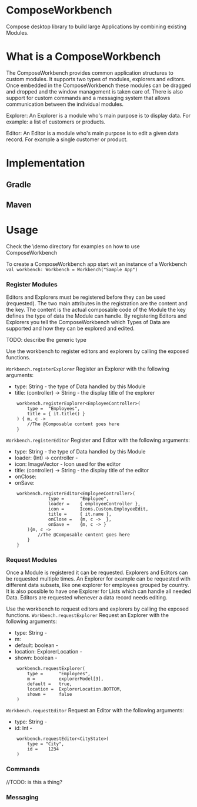 # ComposeWorkbench
Compose desktop library to build large Applications by combining existing Modules.
# What is a ComposeWorkbench
The ComposeWorkbench provides common application structures to custom modules. It supports two types of modules, explorers and editors. Once embedded in the ComposeWorkbench these modules can be dragged and dropped and the window management is taken care of. There is also support for custom commands and a messaging system that allows communication between the individual modules.

Explorer: An Explorer is a module who's main purpose is to display data. For example: a list of customers or products.

Editor: An Editor is a module who's main purpose is to edit a given data record. For example a single customer or product.

# Implementation
## Gradle
## Maven
# Usage
Check the \demo directory for examples on how to use ComposeWorkbench

To create a ComposeWorkbench app start wit an instance of a Workbench
``
val workbench: Workbench = Workbench("Sample App")
``

### Register Modules
Editors and Explorers must be registered before they can be used (requested). The two main attributes in the registration are the content and the key. The content is the actual composable code of the Module the key defines the type of data the Module can handle. By registering Editors and Explorers you tell the ComposeWorkbench which Types of Data are supported and how they can be explored and edited.

TODO: describe the generic type

Use the workbench to register editors and explorers by calling the exposed functions.

``Workbench.registerExplorer`` Register an Explorer with the following arguments:
- type: String - the type of Data handled by this Module 
- title: (controller) -> String - the display title of the explorer
```
    workbench.registerExplorer<EmployeeController>(
        type =  "Employees",
        title = { it.title() }
    ) { m, c ->
        //The @Composable content goes here
    }
```

``Workbench.registerEditor`` Register and Editor with the following arguments:
- type: String - the type of Data handled by this Module
- loader: (Int) -> controller - 
- icon: ImageVector - Icon used for the editor
- title: (controller) -> String - the display title of the editor
- onClose: 
- onSave:
```
    workbench.registerEditor<EmployeeController>(
                type =      "Employee",
                loader =    { employeeController },
                icon =      Icons.Custom.EmployeeEdit,
                title =     { it.name },
                onClose =   {m, c ->  },
                onSave =    {m, c -> }
        ){m, c ->
            //The @Composable content goes here
        }
    }
```

### Request Modules
Once a Module is registered it can be requested. Explorers and Editors can be requested multiple times. An Explorer for example can be requested with different data subsets, like one explorer for employees grouped by country. It is also possible to have one Explorer for Lists which can handle all needed Data. Editors are requested whenever a data record needs editing.

Use the workbench to request editors and explorers by calling the exposed functions.
``Workbench.requestExplorer`` Request an Explorer with the following arguments:
- type: String - 
- m:  
- default: boolean -
- location: ExplorerLocation -
- shown: boolean -
```
    workbench.requestExplorer(
        type =      "Employees",
        m =         explorerModel[3], 
        default =   true, 
        location =  ExplorerLocation.BOTTOM, 
        shown =     false
    )
```
``Workbench.requestEditor`` Request an Editor with the following arguments:
- type: String -
- id: Int -
```
    workbench.requestEditor<CityState>(
        type = "City", 
        id =    1234
    )
```

### Commands
//TODO: is this a thing?

### Messaging
